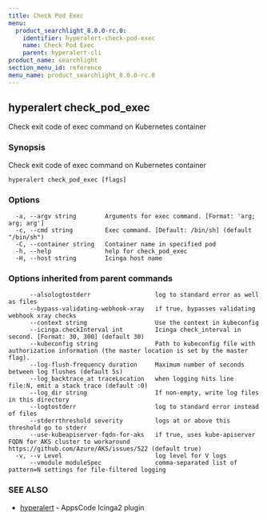 ```yaml
---
title: Check Pod Exec
menu:
  product_searchlight_8.0.0-rc.0:
    identifier: hyperalert-check-pod-exec
    name: Check Pod Exec
    parent: hyperalert-cli
product_name: searchlight
section_menu_id: reference
menu_name: product_searchlight_8.0.0-rc.0
---
```


## hyperalert check_pod_exec

Check exit code of exec command on Kubernetes container

### Synopsis

Check exit code of exec command on Kubernetes container

```
hyperalert check_pod_exec [flags]
```

### Options

```
  -a, --argv string        Arguments for exec command. [Format: 'arg; arg; arg']
  -c, --cmd string         Exec command. [Default: /bin/sh] (default "/bin/sh")
  -C, --container string   Container name in specified pod
  -h, --help               help for check_pod_exec
  -H, --host string        Icinga host name
```

### Options inherited from parent commands

```
      --alsologtostderr                  log to standard error as well as files
      --bypass-validating-webhook-xray   if true, bypasses validating webhook xray checks
      --context string                   Use the context in kubeconfig
      --icinga.checkInterval int         Icinga check_interval in second. [Format: 30, 300] (default 30)
      --kubeconfig string                Path to kubeconfig file with authorization information (the master location is set by the master flag).
      --log-flush-frequency duration     Maximum number of seconds between log flushes (default 5s)
      --log_backtrace_at traceLocation   when logging hits line file:N, emit a stack trace (default :0)
      --log_dir string                   If non-empty, write log files in this directory
      --logtostderr                      log to standard error instead of files
      --stderrthreshold severity         logs at or above this threshold go to stderr
      --use-kubeapiserver-fqdn-for-aks   if true, uses kube-apiserver FQDN for AKS cluster to workaround https://github.com/Azure/AKS/issues/522 (default true)
  -v, --v Level                          log level for V logs
      --vmodule moduleSpec               comma-separated list of pattern=N settings for file-filtered logging
```

### SEE ALSO

* [hyperalert](/products/searchlight/8.0.0-rc.0/reference/hyperalert/hyperalert)	 - AppsCode Icinga2 plugin


